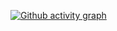[![Github activity graph](https://github-readme-activity-graph.vercel.app/graph?username=MaheshB77&theme=github-compact&days=40)](https://github.com/MaheshB77/github-readme-activity-graph)
